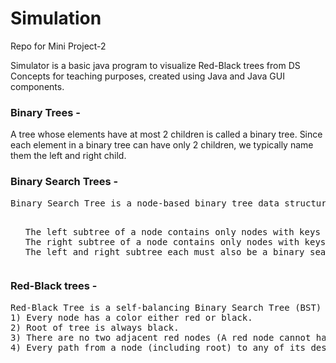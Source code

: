 # Simulation
Repo for Mini Project-2

 Simulator is a basic java program to visualize Red-Black trees from DS Concepts for teaching purposes,
 created using Java and Java GUI components.
 
<h3><b>Binary Trees</b> - </h3> 
 <p>A tree whose elements have at most 2 children is called a binary tree. Since each element in a binary tree can have only 2 children, we typically name them the left and right child.</p>
 
 <h3><b>Binary Search Trees</b> - </h3> 
 <pre>Binary Search Tree is a node-based binary tree data structure which has the following properties:
<ul>
<l1>The left subtree of a node contains only nodes with keys lesser than the node’s key.</l1>
<l1>The right subtree of a node contains only nodes with keys greater than the node’s key.</l1>
<l1>The left and right subtree each must also be a binary search tree.</l1>
</ul></pre>
 
<h3><b>Red-Black trees</b> - </h3> 
<pre>
Red-Black Tree is a self-balancing Binary Search Tree (BST) where every node follows following rules.
1) Every node has a color either red or black.
2) Root of tree is always black.
3) There are no two adjacent red nodes (A red node cannot have a red parent or red child).
4) Every path from a node (including root) to any of its descendant NULL node has the same number of black nodes.</pre>


